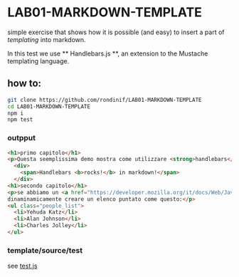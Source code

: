 # LAB01-MARKDOWN-TEMPLATE
simple exercise that shows how it is possible (and easy) to insert a part of *templating* into markdown.

In this test we use  ** Handlebars.js **, an extension to the Mustache templating language. 

## how to: 
``` sh
git clone https://github.com/rondinif/LAB01-MARKDOWN-TEMPLATE
cd LAB01-MARKDOWN-TEMPLATE
npm i
npm test
```
### outpput
``` html 
<h1>primo capitolo</h1>
<p>Questa seemplissima demo mostra come utilizzare <strong>handlebars</strong> insieme a <strong>markdown</strong>, ed ora possiamo dire:</p>
  <div>
    <span>Handlebars <b>rocks!</b> in markdown!</span>
  </div>
<h1>secondo capitolo</h1>
<p>se abbiamo un <a href="https://developer.mozilla.org/it/docs/Web/JavaScript/Reference/Global_Objects/Array">Array</a> possiamo
dinaminamicamente creare un elenco puntato come questo:</p>
<ul class="people_list">
  <li>Yehuda Katz</li>
  <li>Alan Johnson</li>
  <li>Charles Jolley</li>
</ul>
```

### template/source/test 
see [test.js](./test.js)
